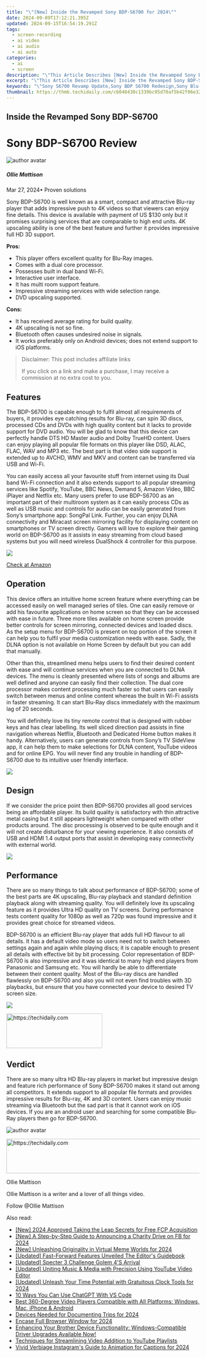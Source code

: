 ```yaml
---
title: "\"[New] Inside the Revamped Sony BDP-S6700 for 2024\""
date: 2024-09-09T17:12:21.395Z
updated: 2024-09-15T16:54:19.291Z
tags: 
  - screen-recording
  - ai video
  - ai audio
  - ai auto
categories: 
  - ai
  - screen
description: "\"This Article Describes [New] Inside the Revamped Sony BDP-S6700 for 2024\""
excerpt: "\"This Article Describes [New] Inside the Revamped Sony BDP-S6700 for 2024\""
keywords: "\"Sony S6700 Revamp Update,Sony BDP S6700 Redesign,Sony Blu-Ray Player S6700,New Sony BDP S6700 Features,Revamped Sony HD Player S6700,Updated Sony BDP S6700 Tech,Sony BDP S6700 Latest Upgrade\""
thumbnail: https://thmb.techidaily.com/c6048430c1339bc95d70af5b42f06e3231c3552b043c7e6cc92b16fd863d9438.jpg
---
```


## Inside the Revamped Sony BDP-S6700

# Sony BDP-S6700 Review

![author avatar](https://images.wondershare.com/filmora/article-images/ollie-mattison.jpg)

##### Ollie Mattison

 Mar 27, 2024• Proven solutions

Sony BDP-S6700 is well known as a smart, compact and attractive Blu-ray player that adds impressive push to 4K videos so that viewers can enjoy fine details. This device is available with payment of US $130 only but it promises surprising services that are comparable to high end units. 4K upscaling ability is one of the best feature and further it provides impressive full HD 3D support.

**Pros:**

* This player offers excellent quality for Blu-Ray images.
* Comes with a dual core processor.
* Possesses built in dual band Wi-Fi.
* Interactive user interface.
* It has multi room support feature.
* Impressive streaming services with wide selection range.
* DVD upscaling supported.

**Cons:**

* It has received average rating for build quality.
* 4K upscaling is not so fine.
* Bluetooth often causes undesired noise in signals.
* It works preferably only on Android devices; does not extend support to iOS platforms.

>  Disclaimer: This post includes affiliate links
>
>  If you click on a link and make a purchase, I may receive a commission at no extra cost to you.
>

## Features

The BDP-S6700 is capable enough to fulfil almost all requirements of buyers, it provides eye catching results for Blu-ray, can spin 3D discs, processed CDs and DVDs with high quality content but it lacks to provide support for DVD audio. You will be glad to know that this device can perfectly handle DTS HD Master audio and Dolby TrueHD content. Users can enjoy playing all popular file formats on this player like DSD, ALAC, FLAC, WAV and MP3 etc. The best part is that video side support is extended up to AVCHD, WMV and MKV and content can be transferred via USB and Wi-Fi.

You can easily access all your favourite stuff from internet using its Dual band Wi-Fi connection and it also extends support to all popular streaming services like Spotify, YouTube, BBC News, Demand 5, Amazon Video, BBC iPlayer and Netflix etc. Many users prefer to use BDP-S6700 as an important part of their multiroom system as it can easily process CDs as well as USB music and controls for audio can be easily generated from Sony’s smartphone app: SongPal Link. Further, you can enjoy DLNA connectivity and Miracast screen mirroring facility for displaying content on smartphones or TV screen directly. Gamers will love to explore their gaming world on BDP-S6700 as it assists in easy streaming from cloud based systems but you will need wireless DualShock 4 controller for this purpose.

![ ](https://images.wondershare.com/filmora/article-images/s6700-4.jpg)

[Check at Amazon](https://www.amazon.com/gp/product/B01BTTHXZU/ref=as%5Fli%5Ftl?ie=UTF8&tag=vs-flora-20&camp=1789&creative=9325&linkCode=as2&creativeASIN=B01BTTHXZU&linkId=5ae6fc2ca446cead03647aa90ee00feb)

## Operation

This device offers an intuitive home screen feature where everything can be accessed easily on well managed series of tiles. One can easily remove or add his favourite applications on home screen so that they can be accessed with ease in future. Three more tiles available on home screen provide better controls for screen mirroring, connected devices and loaded discs. As the setup menu for BDP-S6700 is present on top portion of the screen it can help you to fulfil your media customization needs with ease. Sadly, the DLNA option is not available on Home Screen by default but you can add that manually.

Other than this, streamlined menu helps users to find their desired content with ease and will continue services when you are connected to DLNA devices. The menu is cleanly presented where lists of songs and albums are well defined and anyone can easily find their collection. The dual core processor makes content processing much faster so that users can easily switch between menus and online content whereas the built in Wi-Fi assists in faster streaming. It can start Blu-Ray discs immediately with the maximum lag of 20 seconds.

You will definitely love its tiny remote control that is designed with rubber keys and has clear labelling. Its well sliced direction pad assists in fine navigation whereas Netflix, Bluetooth and Dedicated Home button makes it handy. Alternatively, users can generate controls from Sony’s TV SideView app, it can help them to make selections for DLNA content, YouTube videos and for online EPG. You will never find any trouble in handling of BDP-S6700 due to its intuitive user friendly interface.

![ ](https://images.wondershare.com/filmora/article-images/s6700-2.jpg)

## Design

If we consider the price point then BDP-S6700 provides all good services being an affordable player. Its build quality is satisfactory with thin attractive metal casing but it still appears lightweight when compared with other products around. The disc processing is observed to be quite enough and it will not create disturbance for your viewing experience. It also consists of USB and HDMI 1.4 output ports that assist in developing easy connectivity with external world.

![ ](https://images.wondershare.com/filmora/article-images/s6700-1.jpg)

## Performance

There are so many things to talk about performance of BDP-S6700; some of the best parts are 4K upscaling, Blu-ray playback and standard definition playback along with streaming quality. You will definitely love its upscaling feature as it provides Ultra HD quality on TV screens. During performance tests content quality for 1080p as well as 720p was found impressive and it provides great choice for streamed videos.

BDP-S6700 is an efficient Blu-ray player that adds full HD flavour to all details. It has a default video mode so users need not to switch between settings again and again while playing discs; it is capable enough to present all details with effective bit by bit processing. Color representation of BDP-S6700 is also impressive and it was identical to many high end players from Panasonic and Samsung etc. You will hardly be able to differentiate between their content quality. Most of the Blu-ray discs are handled flawlessly on BDP-S6700 and also you will not even find troubles with 3D playbacks, but ensure that you have connected your device to desired TV screen size.

![ ](https://images.wondershare.com/filmora/article-images/s6700-3.jpg)

<!-- affiliate ads begin -->
<a href="https://bluettius.sjv.io/c/5597632/2139116/17108" target="_top" id="2139116">
  <img src="//a.impactradius-go.com/display-ad/17108-2139116" border="0" alt="https://techidaily.com" width="250" height="90"/>
</a>
<img height="0" width="0" src="https://bluettius.sjv.io/i/5597632/2139116/17108" style="position:absolute;visibility:hidden;" border="0" />
<!-- affiliate ads end -->

## Verdict

There are so many ultra HD Blu-ray players in market but impressive design and feature rich performance of Sony BDP-S6700 makes it stand out among all competitors. It extends support to all popular file formats and provides impressive results for Blu-ray, 4K and 3D content. Users can enjoy music streaming via Bluetooth but the sad part is that it cannot work on iOS devices. If you are an android user and searching for some compatible Blu-Ray players then go for BDP-S6700.

![author avatar](https://images.wondershare.com/filmora/article-images/ollie-mattison.jpg)

<!-- affiliate ads begin -->
<a href="https://unicoeye.pxf.io/c/5597632/2134493/18498" target="_top" id="2134493">
  <img src="//a.impactradius-go.com/display-ad/18498-2134493" border="0" alt="https://techidaily.com" width="728" height="90"/>
</a>
<img height="0" width="0" src="https://unicoeye.pxf.io/i/5597632/2134493/18498" style="position:absolute;visibility:hidden;" border="0" />
<!-- affiliate ads end -->

Ollie Mattison

Ollie Mattison is a writer and a lover of all things video.

Follow @Ollie Mattison


<ins class="adsbygoogle"
     style="display:block"
     data-ad-format="autorelaxed"
     data-ad-client="ca-pub-7571918770474297"
     data-ad-slot="1223367746"></ins>



<ins class="adsbygoogle"
     style="display:block"
     data-ad-client="ca-pub-7571918770474297"
     data-ad-slot="8358498916"
     data-ad-format="auto"
     data-full-width-responsive="true"></ins>


<span class="atpl-alsoreadstyle">Also read:</span>
<div><ul>
<li><a href="https://fox-blue.techidaily.com/new-2024-approved-taking-the-leap-secrets-for-free-fcp-acquisition/"><u>[New] 2024 Approved Taking the Leap Secrets for Free FCP Acquisition</u></a></li>
<li><a href="https://fox-http.techidaily.com/new-a-step-by-step-guide-to-announcing-a-charity-drive-on-fb-for-2024/"><u>[New] A Step-by-Step Guide to Announcing a Charity Drive on FB for 2024</u></a></li>
<li><a href="https://fox-blue.techidaily.com/new-unleashing-originality-in-virtual-meme-worlds-for-2024/"><u>[New] Unleashing Originality in Virtual Meme Worlds for 2024</u></a></li>
<li><a href="https://fox-blue.techidaily.com/updated-fast-forward-features-unveiled-the-editors-guidebook/"><u>[Updated] Fast-Forward Features Unveiled The Editor's Guidebook</u></a></li>
<li><a href="https://fox-blue.techidaily.com/updated-specter-3-challenge-golem-4s-arrival/"><u>[Updated] Specter 3 Challenge Golem 4'S Arrival</u></a></li>
<li><a href="https://youtube-webster.techidaily.com/ed-uniting-music-and-media-with-precision-using-youtube-video-editor/"><u>[Updated] Uniting Music & Media with Precision Using YouTube Video Editor</u></a></li>
<li><a href="https://fox-blue.techidaily.com/updated-unleash-your-time-potential-with-gratuitous-clock-tools-for-2024/"><u>[Updated] Unleash Your Time Potential with Gratuitous Clock Tools for 2024</u></a></li>
<li><a href="https://tech-hub.techidaily.com/10-ways-you-can-use-chatgpt-with-vs-code/"><u>10 Ways You Can Use ChatGPT With VS Code</u></a></li>
<li><a href="https://win-answers.techidaily.com/best-360-degree-video-players-compatible-with-all-platforms-windows-mac-iphone-and-android/"><u>Best 360-Degree Video Players Compatible with All Platforms: Windows, Mac, iPhone & Android</u></a></li>
<li><a href="https://fox-friendly.techidaily.com/devices-needed-for-documenting-trips-for-2024/"><u>Devices Needed for Documenting Trips for 2024</u></a></li>
<li><a href="https://desktop-recording.techidaily.com/encase-full-browser-window-for-2024/"><u>Encase Full Browser Window for 2024</u></a></li>
<li><a href="https://hardware-updates.techidaily.com/enhancing-your-brother-device-functionality-windows-compatible-driver-upgrades-available-now/"><u>Enhancing Your Brother Device Functionality: Windows-Compatible Driver Upgrades Available Now!</u></a></li>
<li><a href="https://extra-lessons.techidaily.com/techniques-for-streamlining-video-addition-to-youtube-playlists/"><u>Techniques for Streamlining Video Addition to YouTube Playlists</u></a></li>
<li><a href="https://fox-blue.techidaily.com/vivid-verbiage-instagrams-guide-to-animation-for-captions-for-2024/"><u>Vivid Verbiage Instagram's Guide to Animation for Captions for 2024</u></a></li>
</ul></div>

